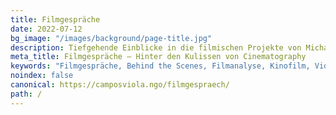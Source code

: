 ```yaml
---
title: Filmgespräche
date: 2022-07-12
bg_image: "/images/background/page-title.jpg"
description: Tiefgehende Einblicke in die filmischen Projekte von Michael Campos Viola.
meta_title: Filmgespräche – Hinter den Kulissen von Cinematography
keywords: "Filmgespräche, Behind the Scenes, Filmanalyse, Kinofilm, Videoproduktion"
noindex: false
canonical: https://camposviola.ngo/filmgespraech/
path: /
---
```

